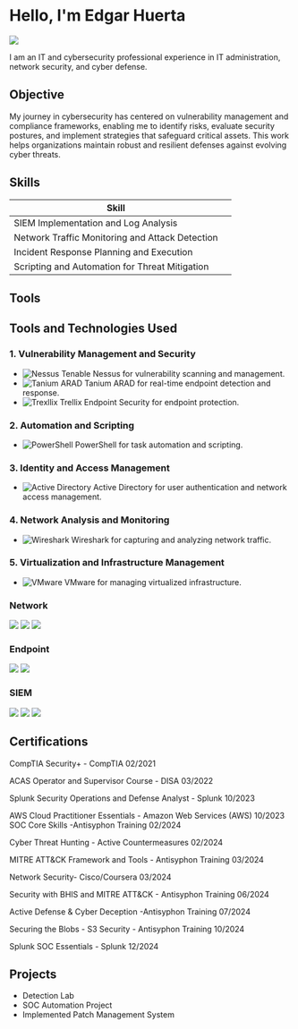 # Hello, I'm Edgar Huerta
<a href="https://www.linkedin.com/in/edgar-huerta-30b494171/"><img src="https://img.shields.io/badge/-LinkedIn-0072b1?&style=for-the-badge&logo=linkedin&logoColor=white" /></a>

I am an IT and cybersecurity professional experience in IT administration, network security, and cyber defense.


## Objective
My journey in cybersecurity has centered on vulnerability management and compliance frameworks, enabling me to identify risks, evaluate security postures, and implement strategies that safeguard critical assets. This work helps organizations maintain robust and resilient defenses against evolving cyber threats.

## Skills

| Skill                                         |         |
|-----------------------------------------------|----------------------------|
| SIEM Implementation and Log Analysis          | 
| Network Traffic Monitoring and Attack Detection | 
| Incident Response Planning and Execution      | 
| Scripting and Automation for Threat Mitigation | 

## Tools
## Tools and Technologies Used

### 1. Vulnerability Management and Security
- ![Nessus](https://img.shields.io/badge/Nessus-Vulnerability%20Scanner-blue) Tenable Nessus for vulnerability scanning and management.
- ![Tanium ARAD](https://img.shields.io/badge/Tanium-Endpoint%20Security-orange) Tanium ARAD for real-time endpoint detection and response.
- ![Trexllix](https://img.shields.io/badge/Trexlix%20Endpoint%20Security-Protection-green) Trellix Endpoint Security for endpoint protection.

### 2. Automation and Scripting
- ![PowerShell](https://img.shields.io/badge/PowerShell-5.x-blue) PowerShell for task automation and scripting.

### 3. Identity and Access Management
- ![Active Directory](https://img.shields.io/badge/Active%20Directory-Identity%20Management-blue) Active Directory for user authentication and network access management.

### 4. Network Analysis and Monitoring
- ![Wireshark](https://img.shields.io/badge/Wireshark-Network%20Analyzer-green) Wireshark for capturing and analyzing network traffic.

### 5. Virtualization and Infrastructure Management
- ![VMware](https://img.shields.io/badge/VMware-vSphere-blue) VMware for managing virtualized infrastructure.


### Network
<div>
    <img src="https://img.shields.io/badge/-Wireshark-1679A7?&style=for-the-badge&logo=Wireshark&logoColor=white" />
    <img src="(https://img.shields.io/badge/VMware-vSphere-blue)" />
    <img src="https://img.shields.io/badge/-Zeek-777BB4?&style=for-the-badge&logo=Zeek&logoColor=white" />
</div>

### Endpoint
<div>
    <img src="https://img.shields.io/badge/-Microsoft_Defender_for_Endpoint-00A4EF?&style=for-the-badge&logo=Microsoft&logoColor=white" />
    <img src="https://img.shields.io/badge/-Velociraptor-4B275F?&style=for-the-badge&logo=Velociraptor&logoColor=white" />
</div>

### SIEM
<div>
    <img src="https://img.shields.io/badge/-Microsoft_Sentinel-0078D4?&style=for-the-badge&logo=Microsoft&logoColor=white" />
    <img src="https://img.shields.io/badge/-Splunk-000000?&style=for-the-badge&logo=Splunk&logoColor=white" />
    <img src="https://img.shields.io/badge/-Elastic-005571?&style=for-the-badge&logo=Elastic&logoColor=white" />
</div>

## Certifications

</div>

CompTIA Security+ - CompTIA 02/2021

ACAS Operator and Supervisor Course - DISA 03/2022

Splunk Security Operations and Defense Analyst - Splunk 10/2023

AWS Cloud Practitioner Essentials - Amazon Web Services (AWS) 10/2023
SOC Core Skills -Antisyphon Training 02/2024

Cyber Threat Hunting - Active Countermeasures 02/2024

MITRE ATT&CK Framework and Tools - Antisyphon Training 03/2024

Network Security- Cisco/Coursera 03/2024

Security with BHIS and MITRE ATT&CK - Antisyphon Training 06/2024

Active Defense & Cyber Deception -Antisyphon Training 07/2024

Securing the Blobs - S3 Security -  Antisyphon Training 10/2024 

Splunk SOC Essentials - Splunk 12/2024 


</div>

## Projects
- Detection Lab
- SOC Automation Project
- Implemented Patch Management System
